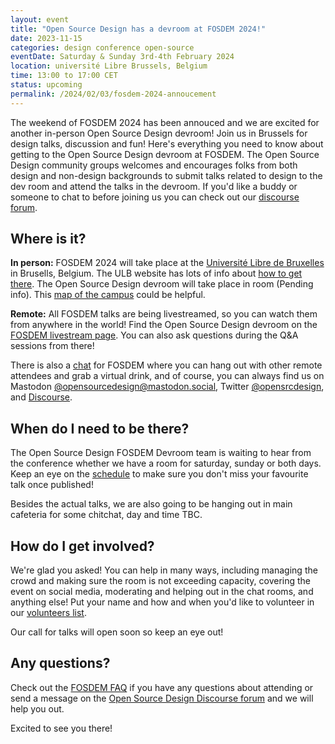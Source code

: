 ```yaml
---
layout: event
title: "Open Source Design has a devroom at FOSDEM 2024!"
date: 2023-11-15
categories: design conference open-source
eventDate: Saturday & Sunday 3rd-4th February 2024
location: université Libre Brussels, Belgium
time: 13:00 to 17:00 CET
status: upcoming
permalink: /2024/02/03/fosdem-2024-annoucement
---
```


The weekend of FOSDEM 2024 has been annouced and we are excited for another in-person Open Source Design devroom! Join us in Brussels for design talks, discussion and fun! Here's everything you need to know about getting to the Open Source Design devroom at FOSDEM.
The Open Source Design community groups welcomes and encourages folks from both design and non-design backgrounds to submit talks related to design to the dev room and attend the talks in the devroom. If you'd like a buddy or someone to chat to before joining us you can check out our [discourse forum](https://discourse.opensourcedesign.net).

## Where is it?

**In person:** FOSDEM 2024 will take place at the [Université Libre de Bruxelles](https://www.openstreetmap.org/relation/13699100) in Brusells, Belgium. The ULB website has lots of info about [how to get there](https://www.ulb.be/en/solbosch/directions#deplacements). The Open Source Design devroom will take place in room (Pending info). This [map of the campus](https://www.ulb.be/en/maps-directions/solbosch) could be helpful.

**Remote:** All FOSDEM talks are being livestreamed, so you can watch them from anywhere in the world! Find the Open Source Design devroom on the [FOSDEM livestream page](https://fosdem.org/2024/live/). You can also ask questions during the Q&A sessions from there!

There is also a [chat](https://chat.fosdem.org/) for FOSDEM where you can hang out with other remote attendees and grab a virtual drink, and of course, you can always find us on Mastodon [@opensourcedesign@mastodon.social](https://mastodon.social/@opensourcedesign), Twitter [@opensrcdesign](https://twitter.com/opensrcdesign), and [Discourse](https://discourse.opensourcedesign.net).

## When do I need to be there?

The Open Source Design FOSDEM Devroom team is waiting to hear from the conference whether we have a room for saturday, sunday or both days. Keep an eye on the [schedule](https://fosdem.org/2024/schedule/track/open-source-design/) to make sure you don't miss your favourite talk once published!

Besides the actual talks, we are also going to be hanging out in main cafeteria for some chitchat, day and time TBC.

## How do I get involved?

We're glad you asked! You can help in many ways, including managing the crowd and making sure the room is not exceeding capacity, covering the event on social media, moderating and helping out in the chat rooms, and anything else! Put your name and how and when you'd like to volunteer in our [volunteers list](https://cloud.opensourcedesign.net/s/d9jsa3EDJWAKKHG).

Our call for talks will open soon so keep an eye out!

## Any questions?

Check out the [FOSDEM FAQ](https://fosdem.org/2024/faq/) if you have any questions about attending or send a message on the [Open Source Design Discourse forum](https://discourse.opensourcedesign.net) and we will help you out.

Excited to see you there!
